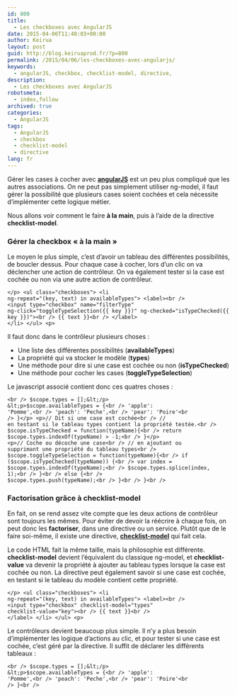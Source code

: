 ```yaml
---
id: 800
title:
  - Les checkboxes avec AngularJS
date: 2015-04-06T11:40:03+00:00
author: Keirua
layout: post
guid: http://blog.keiruaprod.fr/?p=800
permalink: /2015/04/06/les-checkboxes-avec-angularjs/
keywords:
  - angularJS, checkbox, checklist-model, directive,
description:
  - Les checkboxes avec AngularJS
robotsmeta:
  - index,follow
archived: true
categories:
  - AngularJS
tags:
  - AngularJS
  - checkbox
  - checklist-model
  - directive
lang: fr
---
```

Gérer les cases à cocher avec **[angularJS](https://angularjs.org/ "AngularJS")** est un peu plus compliqué que les autres associations. On ne peut pas simplement utiliser ng-model, il faut gérer la possibilité que plusieurs cases soient cochées et cela nécessite d&rsquo;implémenter cette logique métier.

Nous allons voir comment le faire **à la main**, puis à l&rsquo;aide de la directive **checklist-model**.

### Gérer la checkbox « à la main »

Le moyen le plus simple, c&rsquo;est d&rsquo;avoir un tableau des différentes possibilités, de boucler dessus. Pour chaque case à cocher, lors d&rsquo;un clic on va déclencher une action de contrôleur. On va également tester si la case est cochée ou non via une autre action de contrôleur. 

<code lang="html">&lt;/p>
&lt;ul class="checkboxes">
&lt;li ng-repeat="(key, text) in availableTypes">
        &lt;label>&lt;br />
            &lt;input type="checkbox"
                name="filterType"
                ng-click="toggleTypeSelection({{ key }})"
                ng-checked="isTypeChecked({{ key }})">&lt;br />
                {{ text }}&lt;br />
        &lt;/label>
    &lt;/li>
&lt;/ul>
&lt;p></code>

Il faut donc dans le contrôleur plusieurs choses :

  * Une liste des différentes possibilités (**availableTypes**)
  * La propriété qui va stocker le modèle (**types**) 
  * Une méthode pour dire si une case est cochée ou non (**isTypeChecked**)
  * Une méthode pour cocher les cases (**toggleTypeSelection**)

Le javascript associé contient donc ces quatres choses :

<code lang="javascript">&lt;br />
$scope.types = [];&lt;/p>
&lt;p>$scope.availableTypes = {&lt;br />
    'apple': 'Pomme',&lt;br />
    'peach': 'Peche',&lt;br />
    'pear':  'Poire'&lt;br />
}&lt;/p>
&lt;p>// Dit si une case est cochée&lt;br />
// en testant si le tableau types contient la propriété testée.&lt;br />
$scope.isTypeChecked = function(typeName){&lt;br />
    return $scope.types.indexOf(typeName) > -1;&lt;br />
}&lt;/p>
&lt;p>// Coche ou décoche une case&lt;br />
// en ajoutant ou supprimant une propriété du tableau types&lt;br />
$scope.toggleTypeSelection = function(typeName){&lt;br />
    if ($scope.isTypeChecked(typeName)) {&lt;br />
        var index = $scope.types.indexOf(typeName);&lt;br />
        $scope.types.splice(index, 1);&lt;br />
    }&lt;br />
    else {&lt;br />
      $scope.types.push(typeName);&lt;br />
    }&lt;br />
}&lt;br />
</code>

### Factorisation grâce à checklist-model

En fait, on se rend assez vite compte que les deux actions de contrôleur sont toujours les mêmes. Pour éviter de devoir la réécrire à chaque fois, on peut donc les **factoriser**, dans une directive ou un service. Plutôt que de le faire soi-même, il existe une directive, **[checklist-model](http://vitalets.github.io/checklist-model/ "checklist-model")** qui fait cela.

Le code HTML fait la même taille, mais la philosophie est différente. **checklist-model** devient l&rsquo;équivalent du classique ng-model, et **checklist-value** va devenir la propriété à ajouter au tableau types lorsque la case est cochée ou non. La directive peut également savoir si une case est cochée, en testant si le tableau du modèle contient cette propriété.

<code lang="html">&lt;/p>
&lt;ul class="checkboxes">
&lt;li ng-repeat="(key, text) in availableTypes">
        &lt;label>&lt;br />
            &lt;input type="checkbox"
                checklist-model="types"
                checklist-value="key">&lt;br />
                {{ text }}&lt;br />
        &lt;/label>
    &lt;/li>
&lt;/ul>
&lt;p></code>

Le contrôleurs devient beaucoup plus simple. Il n&rsquo;y a plus besoin d&rsquo;implémenter les logique d&rsquo;actions au clic, et pour tester si une case est cochée, c&rsquo;est géré par la directive. Il suffit de déclarer les différents tableaux :

<code lang="javascript">&lt;br />
$scope.types = [];&lt;/p>
&lt;p>$scope.availableTypes = {&lt;br />
    'apple': 'Pomme',&lt;br />
    'peach': 'Peche',&lt;br />
    'pear':  'Poire'&lt;br />
}&lt;br />
</code>
